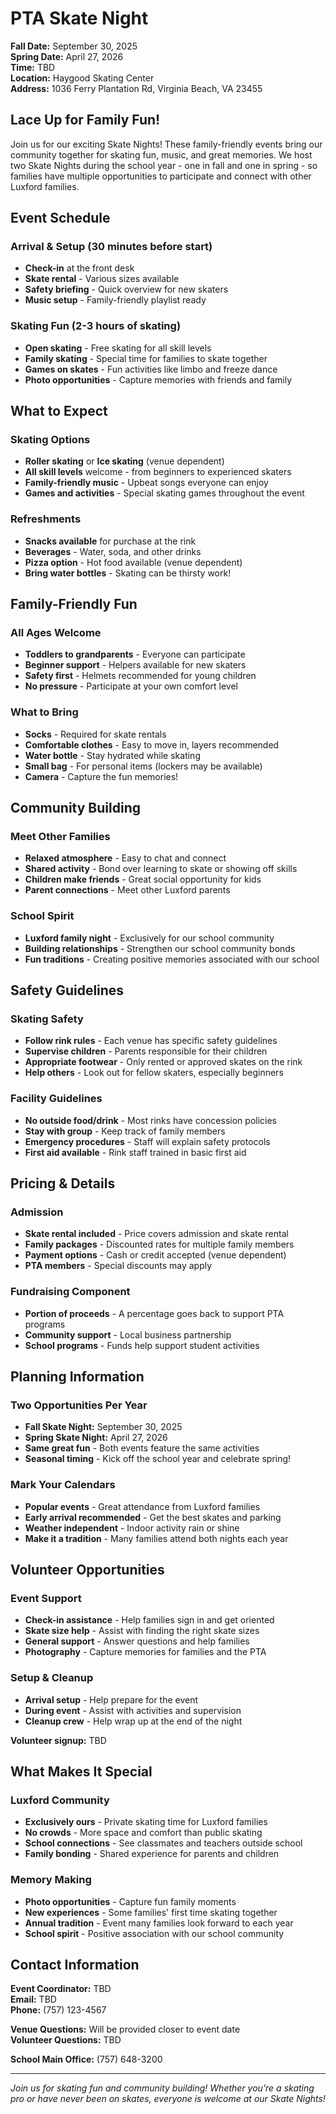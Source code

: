 # PTA Skate Night

**Fall Date:** September 30, 2025  
**Spring Date:** April 27, 2026  
**Time:** TBD  
**Location:** Haygood Skating Center  
**Address:** 1036 Ferry Plantation Rd, Virginia Beach, VA 23455

## Lace Up for Family Fun!

Join us for our exciting Skate Nights! These family-friendly events bring our community together for skating fun, music, and great memories. We host two Skate Nights during the school year - one in fall and one in spring - so families have multiple opportunities to participate and connect with other Luxford families.

## Event Schedule

### Arrival & Setup (30 minutes before start)
- **Check-in** at the front desk
- **Skate rental** - Various sizes available
- **Safety briefing** - Quick overview for new skaters
- **Music setup** - Family-friendly playlist ready

### Skating Fun (2-3 hours of skating)
- **Open skating** - Free skating for all skill levels
- **Family skating** - Special time for families to skate together
- **Games on skates** - Fun activities like limbo and freeze dance
- **Photo opportunities** - Capture memories with friends and family

## What to Expect

### Skating Options
- **Roller skating** or **Ice skating** (venue dependent)
- **All skill levels** welcome - from beginners to experienced skaters
- **Family-friendly music** - Upbeat songs everyone can enjoy
- **Games and activities** - Special skating games throughout the event

### Refreshments
- **Snacks available** for purchase at the rink
- **Beverages** - Water, soda, and other drinks
- **Pizza option** - Hot food available (venue dependent)
- **Bring water bottles** - Skating can be thirsty work!

## Family-Friendly Fun

### All Ages Welcome
- **Toddlers to grandparents** - Everyone can participate
- **Beginner support** - Helpers available for new skaters
- **Safety first** - Helmets recommended for young children
- **No pressure** - Participate at your own comfort level

### What to Bring
- **Socks** - Required for skate rentals
- **Comfortable clothes** - Easy to move in, layers recommended
- **Water bottle** - Stay hydrated while skating
- **Small bag** - For personal items (lockers may be available)
- **Camera** - Capture the fun memories!

## Community Building

### Meet Other Families
- **Relaxed atmosphere** - Easy to chat and connect
- **Shared activity** - Bond over learning to skate or showing off skills
- **Children make friends** - Great social opportunity for kids
- **Parent connections** - Meet other Luxford parents

### School Spirit
- **Luxford family night** - Exclusively for our school community
- **Building relationships** - Strengthen our school community bonds
- **Fun traditions** - Creating positive memories associated with our school

## Safety Guidelines

### Skating Safety
- **Follow rink rules** - Each venue has specific safety guidelines
- **Supervise children** - Parents responsible for their children
- **Appropriate footwear** - Only rented or approved skates on the rink
- **Help others** - Look out for fellow skaters, especially beginners

### Facility Guidelines
- **No outside food/drink** - Most rinks have concession policies
- **Stay with group** - Keep track of family members
- **Emergency procedures** - Staff will explain safety protocols
- **First aid available** - Rink staff trained in basic first aid

## Pricing & Details

### Admission
- **Skate rental included** - Price covers admission and skate rental
- **Family packages** - Discounted rates for multiple family members
- **Payment options** - Cash or credit accepted (venue dependent)
- **PTA members** - Special discounts may apply

### Fundraising Component
- **Portion of proceeds** - A percentage goes back to support PTA programs
- **Community support** - Local business partnership
- **School programs** - Funds help support student activities

## Planning Information

### Two Opportunities Per Year
- **Fall Skate Night:** September 30, 2025
- **Spring Skate Night:** April 27, 2026
- **Same great fun** - Both events feature the same activities
- **Seasonal timing** - Kick off the school year and celebrate spring!

### Mark Your Calendars
- **Popular events** - Great attendance from Luxford families
- **Early arrival recommended** - Get the best skates and parking
- **Weather independent** - Indoor activity rain or shine
- **Make it a tradition** - Many families attend both nights each year

## Volunteer Opportunities

### Event Support
- **Check-in assistance** - Help families sign in and get oriented
- **Skate size help** - Assist with finding the right skate sizes
- **General support** - Answer questions and help families
- **Photography** - Capture memories for families and the PTA

### Setup & Cleanup
- **Arrival setup** - Help prepare for the event
- **During event** - Assist with activities and supervision
- **Cleanup crew** - Help wrap up at the end of the night

**Volunteer signup:** TBD

## What Makes It Special

### Luxford Community
- **Exclusively ours** - Private skating time for Luxford families
- **No crowds** - More space and comfort than public skating
- **School connections** - See classmates and teachers outside school
- **Family bonding** - Shared experience for parents and children

### Memory Making
- **Photo opportunities** - Capture fun family moments
- **New experiences** - Some families' first time skating together
- **Annual tradition** - Event many families look forward to each year
- **School spirit** - Positive association with our school community

## Contact Information

**Event Coordinator:** TBD  
**Email:** TBD  
**Phone:** (757) 123-4567

**Venue Questions:** Will be provided closer to event date  
**Volunteer Questions:** TBD

**School Main Office:** (757) 648-3200

---

*Join us for skating fun and community building! Whether you're a skating pro or have never been on skates, everyone is welcome at our Skate Nights!*
